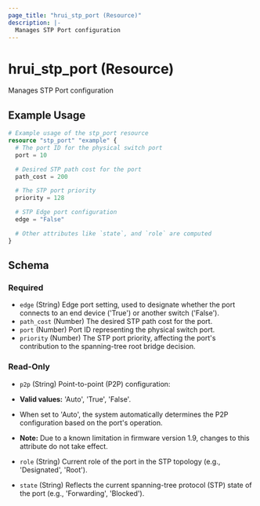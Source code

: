 ```yaml
---
page_title: "hrui_stp_port (Resource)"
description: |-
  Manages STP Port configuration
---
```


# hrui_stp_port (Resource)

Manages STP Port configuration

## Example Usage

```terraform
# Example usage of the stp_port resource
resource "stp_port" "example" {
  # The port ID for the physical switch port
  port = 10

  # Desired STP path cost for the port
  path_cost = 200

  # The STP port priority
  priority = 128

  # STP Edge port configuration
  edge = "False"

  # Other attributes like `state`, and `role` are computed
}
```

<!-- schema generated by tfplugindocs -->
## Schema

### Required

- `edge` (String) Edge port setting, used to designate whether the port connects to an end device ('True') or another switch ('False').
- `path_cost` (Number) The desired STP path cost for the port.
- `port` (Number) Port ID representing the physical switch port.
- `priority` (Number) The STP port priority, affecting the port's contribution to the spanning-tree root bridge decision.

### Read-Only

- `p2p` (String) Point-to-point (P2P) configuration:

- **Valid values:** 'Auto', 'True', 'False'.
- When set to 'Auto', the system automatically determines the P2P configuration based on the port's operation.
- **Note:** Due to a known limitation in firmware version 1.9, changes to this attribute do not take effect.
- `role` (String) Current role of the port in the STP topology (e.g., 'Designated', 'Root').
- `state` (String) Reflects the current spanning-tree protocol (STP) state of the port (e.g., 'Forwarding', 'Blocked').


